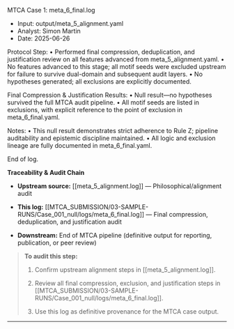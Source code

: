 MTCA Case 1: meta_6_final.log

- Input: output/meta_5_alignment.yaml
- Analyst: Simon Martin
- Date: 2025-06-26

Protocol Step:
  • Performed final compression, deduplication, and justification review on all features advanced from meta_5_alignment.yaml.
  • No features advanced to this stage; all motif seeds were excluded upstream for failure to survive dual-domain and subsequent audit layers.
  • No hypotheses generated; all exclusions are explicitly documented.

Final Compression & Justification Results:
  • Null result—no hypotheses survived the full MTCA audit pipeline.
  • All motif seeds are listed in exclusions, with explicit reference to the point of exclusion in meta_6_final.yaml.

Notes:
  • This null result demonstrates strict adherence to Rule Z; pipeline auditability and epistemic discipline maintained.
  • All logic and exclusion lineage are fully documented in meta_6_final.yaml.

End of log.

**Traceability & Audit Chain**

- **Upstream source:** [[meta_5_alignment.log]] — Philosophical/alignment audit
    
- **This log:** [[MTCA_SUBMISSION/03-SAMPLE-RUNS/Case_001_null/logs/meta_6_final.log]] — Final compression, deduplication, and justification audit
    
- **Downstream:** End of MTCA pipeline (definitive output for reporting, publication, or peer review)
    

> **To audit this step:**
> 
> 1. Confirm upstream alignment steps in [[meta_5_alignment.log]].
>     
> 2. Review all final compression, exclusion, and justification steps in [[MTCA_SUBMISSION/03-SAMPLE-RUNS/Case_001_null/logs/meta_6_final.log]].
>     
> 3. Use this log as definitive provenance for the MTCA case output.

---
